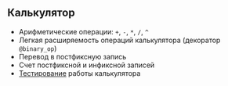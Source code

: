## Калькулятор
- Арифметические операции: `+`, `-`, `*`, `/`, `^`
- Легкая расширяемость операций калькулятора (декоратор `@binary_op`)
- Перевод в постфиксную запись
- Счет постфиксной и инфиксной записей
- [Тестирование](src\tests\tests.py) работы калькулятора
